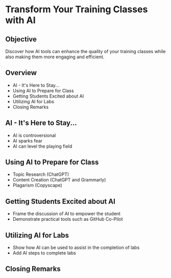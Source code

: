 # Transform Your Training Classes with AI 

## Objective

Discover how AI tools can enhance the quality of your training classes while also making them more engaging and efficient.

## Overview

- AI - It's Here to Stay...
- Using AI to Prepare for Class
- Getting Students Excited about AI
- Utilizing AI for Labs
- Closing Remarks

## AI - It's Here to Stay...

- AI is controversional
- AI sparks fear
- AI can level the playing field

## Using AI to Prepare for Class

- Topic Research (ChatGPT)
- Content Creation (ChatGPT and Grammarly)
- Plagarism (Copyscape)

## Getting Students Excited about AI

- Frame the discussion of AI to empower the student
- Demonstrate practical tools such as GitHub Co-Pilot

## Utilizing AI for Labs

- Show how AI can be used to assist in the completion of labs
- Add AI steps to complete labs

## Closing Remarks


